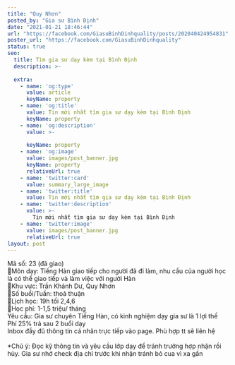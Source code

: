 ```yaml
---
title: "Quy Nhơn"
posted_by: "Gia sư Bình Định"
date: "2021-01-21 18:46:44"
url: "https://facebook.com/GiasuBinhDinhquality/posts/202040424954831"
poster_url: "https://facebook.com/GiasuBinhDinhquality"
status: true
seo:
  title: Tìm gia sư dạy kèm tại Bình Định
  description: >-
    
  extra:
    - name: 'og:type'
      value: article
      keyName: property
    - name: 'og:title'
      value: Tin mới nhất tìm gia sư dạy kèm tại Bình Định
      keyName: property
    - name: 'og:description'
      value: >-
        
      keyName: property
    - name: 'og:image'
      value: images/post_banner.jpg
      keyName: property
      relativeUrl: true
    - name: 'twitter:card'
      value: summary_large_image
    - name: 'twitter:title'
      value: Tin mới nhất tìm gia sư dạy kèm tại Bình Định
    - name: 'twitter:description'
      value: >-
        Tin mới nhất tìm gia sư dạy kèm tại Bình Định
    - name: 'twitter:image'
      value: images/post_banner.jpg
      relativeUrl: true
layout: post
---
```

Mã số: 23 (đã giao)<br>🔹Môn dạy: Tiếng Hàn giao tiếp cho người đã đi làm, nhu cầu của người học là có thể giao tiếp và làm việc với người Hàn<br>🔹Khu vực: Trần Khánh Dư, Quy Nhơn<br>🔹Số buổi/Tuần: thoả thuận<br>🔹Lịch học: 19h tối 2,4,6<br>🔹Học phí: 1-1,5 triệu/ tháng<br>Yêu cầu: Gia sư chuyên Tiếng Hàn, có kinh nghiệm dạy gia sư là 1 lợi thế<br>Phí 25% trả sau 2 buổi dạy<br>Inbox đầy đủ thông tin cá nhân trực tiếp vào page. Phù hợp tt sẽ liên hệ<br><br>*Chú ý: Đọc kỹ thông tin và yêu cầu lớp dạy để tránh trường hợp nhận rồi hủy. Gia sư nhớ check địa chỉ trước khi nhận tránh bỏ cua vì xa gần
